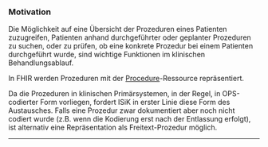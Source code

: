 ### Motivation

Die Möglichkeit auf eine Übersicht der Prozeduren eines Patienten zuzugreifen, Patienten anhand durchgeführter oder geplanter Prozeduren zu suchen, oder zu prüfen, ob eine konkrete Prozedur bei einem Patienten durchgeführt wurde, sind wichtige Funktionen im klinischen Behandlungsablauf.

In FHIR werden Prozeduren mit der [Procedure](http://hl7.org/fhir/R4/procedure.html)-Ressource repräsentiert.

Da die Prozeduren in klinischen Primärsystemen, in der Regel, in OPS-codierter Form vorliegen, fordert ISiK in erster Linie diese Form des Austausches.
Falls eine Prozedur zwar dokumentiert aber noch nicht codiert wurde (z.B. wenn die Kodierung erst nach der Entlassung erfolgt), ist alternativ eine Repräsentation als Freitext-Prozedur möglich.

---